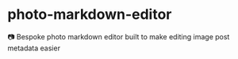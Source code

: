 # photo-markdown-editor
📷 Bespoke photo markdown editor built to make editing image post metadata easier
